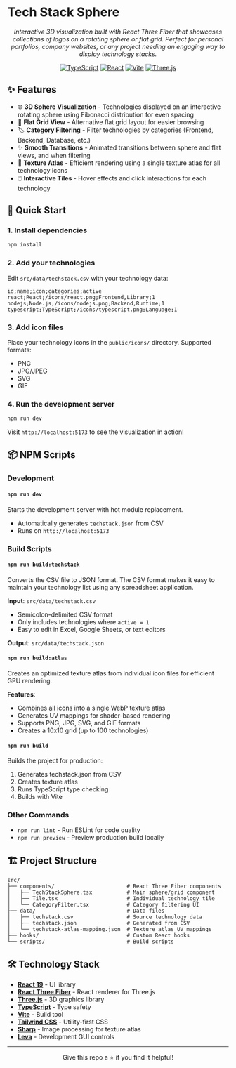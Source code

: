 # Tech Stack Sphere

<div align="center">
  <p><em>Interactive 3D visualization built with React Three Fiber that showcases collections of logos on a rotating sphere or flat grid. Perfect for personal portfolios, company websites, or any project needing an engaging way to display technology stacks.</em></p>

[![TypeScript](https://img.shields.io/badge/TypeScript-5.8-blue)](https://www.typescriptlang.org/)
[![React](https://img.shields.io/badge/React-19-61dafb)](https://react.dev/)
[![Vite](https://img.shields.io/badge/Vite-7.0-646cff)](https://vitejs.dev/)
[![Three.js](https://img.shields.io/badge/Three.js-r178-black)](https://threejs.org/)
</div>

## ✨ Features

- 🌐 **3D Sphere Visualization** - Technologies displayed on an interactive rotating sphere using Fibonacci distribution
  for even spacing
- 🔲 **Flat Grid View** - Alternative flat grid layout for easier browsing
- 🏷️ **Category Filtering** - Filter technologies by categories (Frontend, Backend, Database, etc.)
- ✨ **Smooth Transitions** - Animated transitions between sphere and flat views, and when filtering
- 🎨 **Texture Atlas** - Efficient rendering using a single texture atlas for all technology icons
- 🖱️ **Interactive Tiles** - Hover effects and click interactions for each technology

## 🚀 Quick Start

### 1. Install dependencies

```bash
npm install
```

### 2. Add your technologies

Edit `src/data/techstack.csv` with your technology data:

```csv
id;name;icon;categories;active
react;React;/icons/react.png;Frontend,Library;1
nodejs;Node.js;/icons/nodejs.png;Backend,Runtime;1
typescript;TypeScript;/icons/typescript.png;Language;1
```

### 3. Add icon files

Place your technology icons in the `public/icons/` directory. Supported formats:

- PNG
- JPG/JPEG
- SVG
- GIF

### 4. Run the development server

```bash
npm run dev
```

Visit `http://localhost:5173` to see the visualization in action!

## 📦 NPM Scripts

### Development

#### `npm run dev`

Starts the development server with hot module replacement.

- Automatically generates `techstack.json` from CSV
- Runs on `http://localhost:5173`

### Build Scripts

#### `npm run build:techstack`

Converts the CSV file to JSON format. The CSV format makes it easy to maintain your technology list using any
spreadsheet application.

**Input**: `src/data/techstack.csv`

- Semicolon-delimited CSV format
- Only includes technologies where `active = 1`
- Easy to edit in Excel, Google Sheets, or text editors

**Output**: `src/data/techstack.json`

#### `npm run build:atlas`

Creates an optimized texture atlas from individual icon files for efficient GPU rendering.

**Features**:

- Combines all icons into a single WebP texture atlas
- Generates UV mappings for shader-based rendering
- Supports PNG, JPG, SVG, and GIF formats
- Creates a 10x10 grid (up to 100 technologies)

#### `npm run build`

Builds the project for production:

1. Generates techstack.json from CSV
2. Creates texture atlas
3. Runs TypeScript type checking
4. Builds with Vite

### Other Commands

- `npm run lint` - Run ESLint for code quality
- `npm run preview` - Preview production build locally

## 🏗️ Project Structure

```
src/
├── components/                       # React Three Fiber components
│   ├── TechStackSphere.tsx           # Main sphere/grid component
│   ├── Tile.tsx                      # Individual technology tile
│   └── CategoryFilter.tsx            # Category filtering UI
├── data/                             # Data files
│   ├── techstack.csv                 # Source technology data
│   ├── techstack.json                # Generated from CSV
│   └── techstack-atlas-mapping.json  # Texture atlas UV mappings
├── hooks/                            # Custom React hooks
└── scripts/                          # Build scripts
```

## 🛠️ Technology Stack

- **[React 19](https://react.dev/)** - UI library
- **[React Three Fiber](https://docs.pmnd.rs/react-three-fiber/)** - React renderer for Three.js
- **[Three.js](https://threejs.org/)** - 3D graphics library
- **[TypeScript](https://www.typescriptlang.org/)** - Type safety
- **[Vite](https://vitejs.dev/)** - Build tool
- **[Tailwind CSS](https://tailwindcss.com/)** - Utility-first CSS
- **[Sharp](https://sharp.pixelplumbing.com/)** - Image processing for texture atlas
- **[Leva](https://github.com/pmndrs/leva)** - Development GUI controls

---

<div align="center">
  <p>Give this repo a ⭐ if you find it helpful!</p>
</div>



